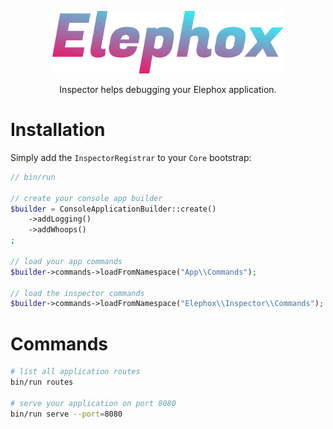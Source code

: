 <p align=center>
  <img src="https://raw.githubusercontent.com/elephox-dev/.github/main/profile/logo.svg" alt="Elephox Logo" height=100>
</p>

<p align=center>
  Inspector helps debugging your Elephox application.
</p>

# Installation

Simply add the `InspectorRegistrar` to your `Core` bootstrap:

```php
// bin/run

// create your console app builder
$builder = ConsoleApplicationBuilder::create()
	->addLogging()
	->addWhoops()
;

// load your app commands
$builder->commands->loadFromNamespace("App\\Commands");

// load the inspector commands
$builder->commands->loadFromNamespace("Elephox\\Inspector\\Commands");
```

# Commands

```bash
# list all application routes
bin/run routes

# serve your application on port 8080
bin/run serve --port=8080
```
